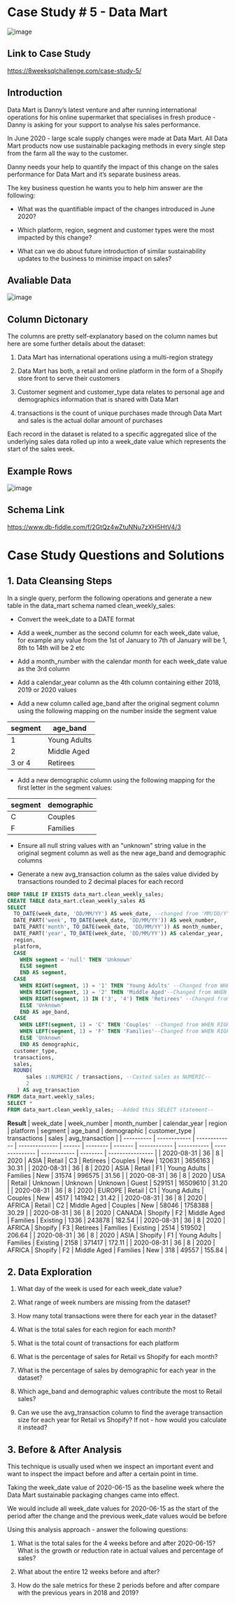 # Case Study # 5 - Data Mart

![image](https://user-images.githubusercontent.com/74512335/181638642-ae8a2dc7-5ba5-44b9-849b-87e1748c4576.png)

## Link to Case Study

https://8weeksqlchallenge.com/case-study-5/

## Introduction

Data Mart is Danny’s latest venture and after running international operations for his online supermarket that specialises in fresh produce - Danny is asking for your support to analyse his sales performance.

In June 2020 - large scale supply changes were made at Data Mart. All Data Mart products now use sustainable packaging methods in every single step from the farm all the way to the customer.

Danny needs your help to quantify the impact of this change on the sales performance for Data Mart and it’s separate business areas.

The key business question he wants you to help him answer are the following:

- What was the quantifiable impact of the changes introduced in June 2020?

- Which platform, region, segment and customer types were the most impacted by this change?

- What can we do about future introduction of similar sustainability updates to the business to minimise impact on sales?

## Avaliable Data

![image](https://user-images.githubusercontent.com/74512335/181641003-ca261598-446e-40aa-ae34-2ac78dd25af6.png)

## Column Dictonary

The columns are pretty self-explanatory based on the column names but here are some further details about the dataset:

1. Data Mart has international operations using a multi-region strategy

2. Data Mart has both, a retail and online platform in the form of a Shopify store front to serve their customers

3. Customer segment and customer_type data relates to personal age and demographics information that is shared with Data Mart

4. transactions is the count of unique purchases made through Data Mart and sales is the actual dollar amount of purchases

Each record in the dataset is related to a specific aggregated slice of the underlying sales data rolled up into a week_date value which represents the start of the sales week.

## Example Rows

![image](https://user-images.githubusercontent.com/74512335/181641294-63f6eca8-3b12-491c-849a-4db16af369d4.png)

## Schema Link 

https://www.db-fiddle.com/f/2GtQz4wZtuNNu7zXH5HtV4/3

#  Case Study Questions and Solutions

## 1. Data Cleansing Steps

In a single query, perform the following operations and generate a new table in the data_mart schema named clean_weekly_sales:

- Convert the week_date to a DATE format

- Add a week_number as the second column for each week_date value, for example any value from the 1st of January to 7th of January will be 1, 8th to 14th will be 2 etc

- Add a month_number with the calendar month for each week_date value as the 3rd column

- Add a calendar_year column as the 4th column containing either 2018, 2019 or 2020 values

- Add a new column called age_band after the original segment column using the following mapping on the number inside the segment value

| segment | age\_band    |
| ------- | ------------ |
| 1       | Young Adults |
| 2       | Middle Aged  |
| 3 or 4  | Retirees     |

- Add a new demographic column using the following mapping for the first letter in the segment values:

| segment | demographic |
| ------- | ----------- |
| C       | Couples     |
| F       | Families    |

- Ensure all null string values with an "unknown" string value in the original segment column as well as the new age_band and demographic columns

- Generate a new avg_transaction column as the sales value divided by transactions rounded to 2 decimal places for each record

```sql
DROP TABLE IF EXISTS data_mart.clean_weekly_sales;
CREATE TABLE data_mart.clean_weekly_sales AS
SELECT
  TO_DATE(week_date, 'DD/MM/YY') AS week_date, --changed from 'MM/DD/YY'--
  DATE_PART('week', TO_DATE(week_date, 'DD/MM/YY')) AS week_number,
  DATE_PART('month', TO_DATE(week_date, 'DD/MM/YY')) AS month_number,
  DATE_PART('year', TO_DATE(week_date, 'DD/MM/YY')) AS calendar_year,
  region,
  platform,
  CASE
    WHEN segment = 'null' THEN 'Unknown'
    ELSE segment
    END AS segment,
  CASE
    WHEN RIGHT(segment, 1) = '1' THEN 'Young Adults' --Changed from WHEN LEFT--
    WHEN RIGHT(segment, 1) = '2' THEN 'Middle Aged'--Changed from WHEN LEFT--
    WHEN RIGHT(segment, 1) IN ('3', '4') THEN 'Retirees' --Changed from WHEN LEFT--
    ELSE 'Unknown'
    END AS age_band,
  CASE
    WHEN LEFT(segment, 1) = 'C' THEN 'Couples' --Changed from WHEN RIGHT--
    WHEN LEFT(segment, 1) = 'F' THEN 'Families'--Changed from WHEN RIGHT--
    ELSE 'Unknown'
    END AS demographic,
  customer_type,
  transactions,
  sales,
  ROUND(
      sales ::NUMERIC / transactions, --Casted sales as NUMERIC--
      2
   ) AS avg_transaction
FROM data_mart.weekly_sales;
SELECT *
FROM data_mart.clean_weekly_sales; --Added this SELECT statement--
```
**Result**
| week\_date | week\_number | month\_number | calendar\_year | region | platform | segment | age\_band    | demographic | customer\_type | transactions | sales    | avg\_transaction |
| ---------- | ------------ | ------------- | -------------- | ------ | -------- | ------- | ------------ | ----------- | -------------- | ------------ | -------- | ---------------- |
| 2020-08-31 | 36           | 8             | 2020           | ASIA   | Retail   | C3      | Retirees     | Couples     | New            | 120631       | 3656163  | 30.31            |
| 2020-08-31 | 36           | 8             | 2020           | ASIA   | Retail   | F1      | Young Adults | Families    | New            | 31574        | 996575   | 31.56            |
| 2020-08-31 | 36           | 8             | 2020           | USA    | Retail   | Unknown | Unknown      | Unknown     | Guest          | 529151       | 16509610 | 31.20            |
| 2020-08-31 | 36           | 8             | 2020           | EUROPE | Retail   | C1      | Young Adults | Couples     | New            | 4517         | 141942   | 31.42            |
| 2020-08-31 | 36           | 8             | 2020           | AFRICA | Retail   | C2      | Middle Aged  | Couples     | New            | 58046        | 1758388  | 30.29            |
| 2020-08-31 | 36           | 8             | 2020           | CANADA | Shopify  | F2      | Middle Aged  | Families    | Existing       | 1336         | 243878   | 182.54           |
| 2020-08-31 | 36           | 8             | 2020           | AFRICA | Shopify  | F3      | Retirees     | Families    | Existing       | 2514         | 519502   | 206.64           |
| 2020-08-31 | 36           | 8             | 2020           | ASIA   | Shopify  | F1      | Young Adults | Families    | Existing       | 2158         | 371417   | 172.11           |
| 2020-08-31 | 36           | 8             | 2020           | AFRICA | Shopify  | F2      | Middle Aged  | Families    | New            | 318          | 49557    | 155.84           |

## 2. Data Exploration

1. What day of the week is used for each week_date value?

2. What range of week numbers are missing from the dataset?

3. How many total transactions were there for each year in the dataset?

4. What is the total sales for each region for each month?

5. What is the total count of transactions for each platform

6. What is the percentage of sales for Retail vs Shopify for each month?

7. What is the percentage of sales by demographic for each year in the dataset?

8. Which age_band and demographic values contribute the most to Retail sales?

9. Can we use the avg_transaction column to find the average transaction size for each year for Retail vs Shopify? If not - how would you calculate it instead?

## 3. Before & After Analysis

This technique is usually used when we inspect an important event and want to inspect the impact before and after a certain point in time.

Taking the week_date value of 2020-06-15 as the baseline week where the Data Mart sustainable packaging changes came into effect.

We would include all week_date values for 2020-06-15 as the start of the period after the change and the previous week_date values would be before

Using this analysis approach - answer the following questions:

1. What is the total sales for the 4 weeks before and after 2020-06-15? What is the growth or reduction rate in actual values and percentage of sales?

2. What about the entire 12 weeks before and after?

3. How do the sale metrics for these 2 periods before and after compare with the previous years in 2018 and 2019?
